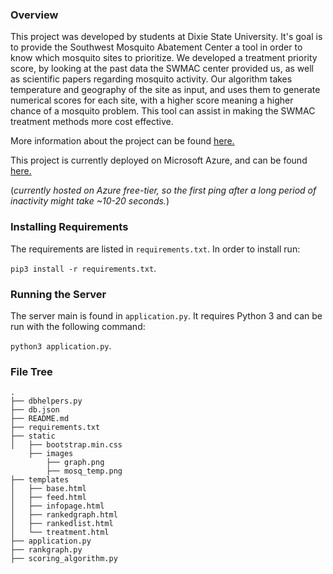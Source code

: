 ### Overview

This project was developed by students at Dixie State University. It's goal is to provide the Southwest Mosquito Abatement Center a tool in order to know which mosquito sites to prioritize. We developed a treatment priority score, by looking at the past data the SWMAC center provided us, as well as scientific papers regarding mosquito activity. Our algorithm takes temperature and geography of the site as input, and uses them to generate numerical scores for each site, with a higher score meaning a higher chance of a mosquito problem. This tool can assist in making the SWMAC treatment methods more cost effective. 

More information about the project can be found [here.](https://docs.google.com/document/d/1jZDWjx4b_Sxw5XU-NHvDYFSn1iXNnFA3rUbeUMOyN1I/edit?usp=sharing)

This project is currently deployed on Microsoft Azure, and can be found [here.](http://swmactreatmentscores.azurewebsites.net/)

(_currently hosted on Azure free-tier, so the first ping after a long period of inactivity might take ~10-20 seconds._)

### Installing Requirements

The requirements are listed in `requirements.txt`. In order to install run:

`pip3 install -r requirements.txt`.

### Running the Server

The server main is found in `application.py`. It requires Python 3 and can be run
with the following command:

`python3 application.py`.


### File Tree

```
.
├── dbhelpers.py
├── db.json
├── README.md
├── requirements.txt
├── static
│   ├── bootstrap.min.css
    ├── images
        ├── graph.png
        ├── mosq_temp.png
├── templates
│   ├── base.html
│   ├── feed.html
│   ├── infopage.html
│   ├── rankedgraph.html
│   ├── rankedlist.html
│   └── treatment.html
├── application.py
├── rankgraph.py
├── scoring_algorithm.py
```




